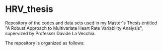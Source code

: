 # HRV_thesis
Repository of the codes and data sets used in my Master's Thesis entitled "A Robust Approach to Multivariate Heart Rate Variability Analysis", supervized by Professor Davide La Vecchia.

The repository is organized as follows:


